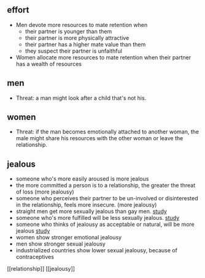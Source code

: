 ## effort
- Men devote more resources to mate retention when
	- their partner is younger than them
	- their partner is more physically attractive
	- their partner has a higher mate value than them
	- they suspect their partner is unfaithful
- Women allocate more resources to mate retention when their partner has a wealth of resources
## men
- Threat: a man might look after a child that's not his.
## women
- Threat: if the man becomes emotionally attached to another woman, the male might share his resources with the other woman or leave the relationship.
## jealous
- someone who's more easily aroused is more jealous
- the more committed a person is to a relationship, the greater the threat of loss (more jealousy)
- someone who perceives their partner to be un-involved or disinterested in the relationship, feels more insecure.  (more jealousy)
- straight men get more sexually jealous than gay men. [study](https://www.tandfonline.com/doi/abs/10.1300/J082v19n03_04)
- someone who's more fulfilled will be less sexually jealous. [study](https://www.tandfonline.com/doi/abs/10.1300/J082v19n03_04)
- someone who thinks of jealousy as acceptable or natural, will be more jealous [study](https://www.tandfonline.com/doi/abs/10.1300/J082v19n03_04)
- women show stronger emotional jealousy
- men show stronger sexual jealousy
- industrialized countries show lower sexual jealousy, because of contraceptives

[[relationship]]
[[jealousy]]